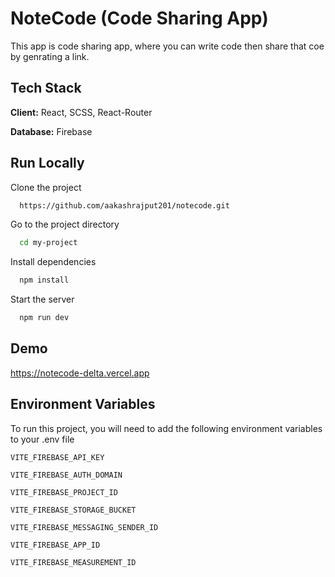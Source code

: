 
# NoteCode (Code Sharing App)

This app is code sharing app, where you can write code then share that coe by genrating a link.



## Tech Stack

**Client:** React, SCSS, React-Router

**Database:** Firebase


## Run Locally

Clone the project

```bash
  https://github.com/aakashrajput201/notecode.git
```

Go to the project directory

```bash
  cd my-project
```

Install dependencies

```bash
  npm install
```

Start the server

```bash
  npm run dev
```


## Demo

https://notecode-delta.vercel.app
## Environment Variables

To run this project, you will need to add the following environment variables to your .env file

`VITE_FIREBASE_API_KEY`

`VITE_FIREBASE_AUTH_DOMAIN`

`VITE_FIREBASE_PROJECT_ID`

`VITE_FIREBASE_STORAGE_BUCKET`

`VITE_FIREBASE_MESSAGING_SENDER_ID`

`VITE_FIREBASE_APP_ID`

`VITE_FIREBASE_MEASUREMENT_ID`

